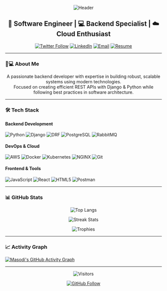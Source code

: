 <div align="center">
  
  ![Header](https://capsule-render.vercel.app/api?type=waving&color=0:5f27cd,100:341f97&height=300&section=header&text=Masodi%20Success&fontSize=50&fontColor=ffffff&animation=fadeIn&fontAlignY=40)

  <h2 align="center">🚀 Software Engineer | 💻 Backend Specialist | ☁️ Cloud Enthusiast</h2>
  
  [![Twitter Follow](https://img.shields.io/twitter/follow/success_masodi?style=social)](https://twitter.com/success_masodi)
  [![LinkedIn](https://img.shields.io/badge/LinkedIn-0A66C2?style=flat&logo=linkedin&logoColor=white)](https://linkedin.com/in/masodi)
  [![Email](https://img.shields.io/badge/Email-D14836?style=flat&logo=gmail&logoColor=white)](mailto:suskidee@gmail.com)
  [![Resume](https://img.shields.io/badge/Resume-4285F4?style=flat&logo=google-drive&logoColor=white)](https://flowcv.com/resume/rsotg8ppmj)

</div>

---

### 👨💻 About Me
<p align="center">
  A passionate backend developer with expertise in building robust, scalable systems using modern technologies.<br>
  Focused on creating efficient REST APIs with Django & Python while following best practices in software architecture.
</p>

---

### 🛠️ Tech Stack

#### **Backend Development**
![Python](https://img.shields.io/badge/Python-3776AB?style=flat&logo=python&logoColor=white)
![Django](https://img.shields.io/badge/Django-092E20?style=flat&logo=django&logoColor=white)
![DRF](https://img.shields.io/badge/Django_REST-ff1709?style=flat&logo=django&logoColor=white)
![PostgreSQL](https://img.shields.io/badge/PostgreSQL-316192?style=flat&logo=postgresql&logoColor=white)
![RabbitMQ](https://img.shields.io/badge/RabbitMQ-FF6600?style=flat&logo=rabbitmq&logoColor=white)

#### **DevOps & Cloud**
![AWS](https://img.shields.io/badge/AWS-232F3E?style=flat&logo=amazon-aws&logoColor=white)
![Docker](https://img.shields.io/badge/Docker-2496ED?style=flat&logo=docker&logoColor=white)
![Kubernetes](https://img.shields.io/badge/Kubernetes-326CE5?style=flat&logo=kubernetes&logoColor=white)
![NGINX](https://img.shields.io/badge/NGINX-009639?style=flat&logo=nginx&logoColor=white)
![Git](https://img.shields.io/badge/Git-F05032?style=flat&logo=git&logoColor=white)

#### **Frontend & Tools**
![JavaScript](https://img.shields.io/badge/JavaScript-F7DF1E?style=flat&logo=javascript&logoColor=black)
![React](https://img.shields.io/badge/React-61DAFB?style=flat&logo=react&logoColor=black)
![HTML5](https://img.shields.io/badge/HTML5-E34F26?style=flat&logo=html5&logoColor=white)
![Postman](https://img.shields.io/badge/Postman-FF6C37?style=flat&logo=postman&logoColor=white)

---

### 📊 GitHub Stats

<div align="center">
  
  ![Top Langs](https://github-readme-stats.vercel.app/api/top-langs/?username=suskidee&layout=compact&theme=radical)
  
  ![Streak Stats](https://github-readme-streak-stats.herokuapp.com/?user=suskidee&theme=radical)
  
  ![Trophies](https://github-profile-trophy.vercel.app/?username=suskidee&theme=onedark&row=2&column=4)

</div>

---

### 📈 Activity Graph
[![Masodi's GitHub Activity Graph](https://activity-graph.herokuapp.com/graph?username=suskidee&theme=react-dark)](https://github.com/ashutosh00710/github-readme-activity-graph)

---

<div align="center">
  
  ![Visitors](https://komarev.com/ghpvc/?username=suskidee&label=Profile+Views&color=blueviolet&style=flat)
  
  [![GitHub Follow](https://img.shields.io/github/followers/suskidee?label=Follow&style=social)](https://github.com/suskidee)

</div>

